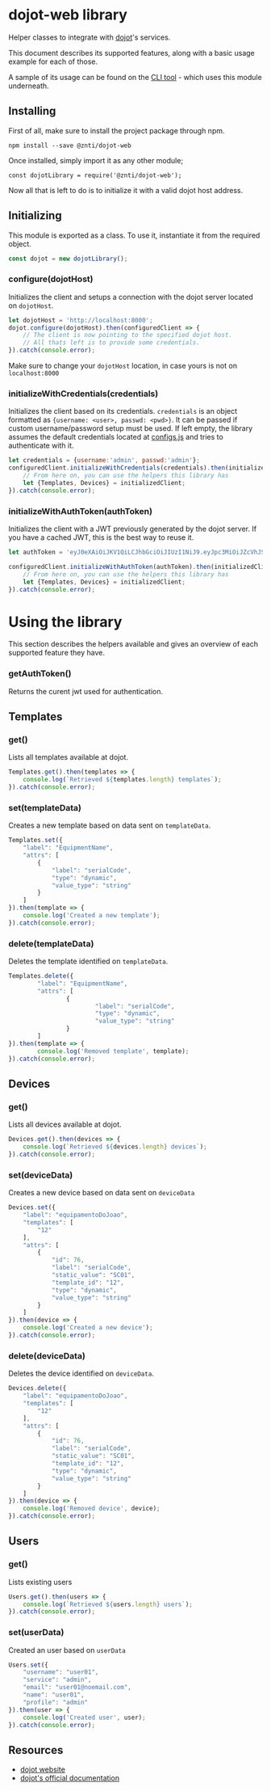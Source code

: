 # dojot-web library
Helper classes to integrate with [dojot](http://www.dojot.com.br/)'s services.

This document describes its supported features, along with a basic usage example for each of those.

A sample of its usage can be found on the [CLI tool](https://github.com/znti/dojot-cli ) - which uses this module underneath.

## Installing
First of all, make sure to install the project package through npm.

`npm install --save @znti/dojot-web`

Once installed, simply import it as any other module; 

`const dojotLibrary = require('@znti/dojot-web');`

Now all that is left to do is to initialize it with a valid dojot host address.

## Initializing

This module is exported as a class. To use it, instantiate it from the required object.

```js
const dojot = new dojotLibrary();
```

### configure(dojotHost)
Initializes the client and setups a connection with the dojot server located on `dojotHost`.
```js
let dojotHost = 'http://localhost:8000';
dojot.configure(dojotHost).then(configuredClient => {
	// The client is now pointing to the specified dojot host.
	// All thats left is to provide some credentials.
}).catch(console.error);
```

Make sure to change your `dojotHost` location, in case yours is not on `localhost:8000`

### initializeWithCredentials(credentials)
Initializes the client based on its credentials.
`credentials` is an object formatted as `{username: <user>, passwd: <pwd>}`. It can be passed if custom username/password setup must be used. If left empty, the library assumes the default credentials located at [configs.js](https://github.com/znti/dojot-web/blob/master/src/configs.js) and tries to authenticate with it.

```js
let credentials = {username:'admin', passwd:'admin'};
configuredClient.initializeWithCredentials(credentials).then(initializedClient => {
	// From here on, you can use the helpers this library has
	let {Templates, Devices} = initializedClient;
}).catch(console.error);
```

### initializeWithAuthToken(authToken)
Initializes the client with a JWT previously generated by the dojot server.
If you have a cached JWT, this is the best way to reuse it.

```js
let authToken = 'eyJ0eXAiOiJKV1QiLCJhbGciOiJIUzI1NiJ9.eyJpc3MiOiJZcVhJSmhOZ0psZFpOUTRYN3BFQkFCanMwNTJiM0lSTiIsImlhdCI6MTU0ODA4MzI3OSwiZXhwIjoxNTQ4MDgzNjk5LCJuYW1lIjoiQWRtaW4gKHN1cGVydXNlcikiLCJlbWFpbCI6ImFkbWluQG5vZW1haWwuY29tIiwicHJvZmlsZSI6ImFkbWluIiwiZ3JvdXBzIjpbMV0sInVzZXJpZCI6MSwianRpIjoiYjg5ZTQ5YWQ4MmUxOTY1YTNkZDE4OGE5NWQ5ZDQ1YjMiLCJzZXJ2aWNlIjoiYWRtaW4iLCJ1c2VybmFtZSI6ImFkbWluIn0.SnXBMGQWF99nCvmn8tH_mloreHA4NYT-S8hkjSo7-0g';

configuredClient.initializeWithAuthToken(authToken).then(initializedClient => {
	// From here on, you can use the helpers this library has
	let {Templates, Devices} = initializedClient;
}).catch(console.error);
```

# Using the library

This section describes the helpers available and gives an overview of each supported feature they have.

### getAuthToken()
Returns the curent jwt used for authentication.

## Templates

### get()
Lists all templates available at dojot.

```js
Templates.get().then(templates => {
	console.log(`Retrieved ${templates.length} templates`);
}).catch(console.error);
```

### set(templateData)
Creates a new template based on data sent on `templateData`.

```js
Templates.set({
	"label": "EquipmentName",
	"attrs": [
		{
			"label": "serialCode",
			"type": "dynamic",
			"value_type": "string"
		}
	]
}).then(template => {
	console.log('Created a new template');
}).catch(console.error);
```

### delete(templateData)
Deletes the template identified on `templateData`.

```js
Templates.delete({
        "label": "EquipmentName",
        "attrs": [
                {
                        "label": "serialCode",
                        "type": "dynamic",
                        "value_type": "string"
                }
        ]
}).then(template => {
        console.log('Removed template', template);
}).catch(console.error);
```

## Devices

### get()
Lists all devices available at dojot.

```js
Devices.get().then(devices => {
	console.log(`Retrieved ${devices.length} devices`);
}).catch(console.error);
```

### set(deviceData)
Creates a new device based on data sent on `deviceData`

```js
Devices.set({
	"label": "equipamentoDoJoao",
	"templates": [
		"12"
	],
	"attrs": [
		{
			"id": 76,
			"label": "serialCode",
			"static_value": "SC01",
			"template_id": "12",
			"type": "dynamic",
			"value_type": "string"
		}
	]
}).then(device => {
	console.log('Created a new device');
}).catch(console.error);
```

### delete(deviceData)
Deletes the device identified on `deviceData`.

```js
Devices.delete({
	"label": "equipamentoDoJoao",
	"templates": [
		"12"
	],
	"attrs": [
		{
			"id": 76,
			"label": "serialCode",
			"static_value": "SC01",
			"template_id": "12",
			"type": "dynamic",
			"value_type": "string"
		}
	]
}).then(device => {
	console.log('Removed device', device);
}).catch(console.error);
```

## Users

### get()
Lists existing users

```js
Users.get().then(users => {
	console.log(`Retrieved ${users.length} users`);
}).catch(console.error);
```

### set(userData)
Created an user based on `userData`

```js
Users.set({
	"username": "user01",
	"service": "admin",
	"email": "user01@noemail.com",
	"name": "user01",
	"profile": "admin"
}).then(user => {
	console.log('Created user', user);
}).catch(console.error);
```


## Resources

* [dojot website](http://dojot.com.br/)
* [dojot's official documentation](https://dojotdocs.readthedocs.io/en/stable/index.html)
